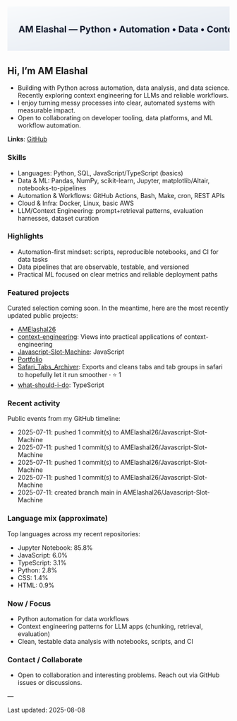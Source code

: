 <picture>
  <source media="(prefers-color-scheme: dark)" srcset="assets/banner-dark.svg">
  <img alt="AM Elashal banner" src="assets/banner-light.svg">
</picture>

## Hi, I’m AM Elashal

- Building with Python across automation, data analysis, and data science. Recently exploring context engineering for LLMs and reliable workflows.
- I enjoy turning messy processes into clear, automated systems with measurable impact.
- Open to collaborating on developer tooling, data platforms, and ML workflow automation.

**Links**: [GitHub](https://github.com/AMElashal26)

### Skills
- Languages: Python, SQL, JavaScript/TypeScript (basics)
- Data & ML: Pandas, NumPy, scikit-learn, Jupyter, matplotlib/Altair, notebooks-to-pipelines
- Automation & Workflows: GitHub Actions, Bash, Make, cron, REST APIs
- Cloud & Infra: Docker, Linux, basic AWS
- LLM/Context Engineering: prompt+retrieval patterns, evaluation harnesses, dataset curation

### Highlights
- Automation-first mindset: scripts, reproducible notebooks, and CI for data tasks
- Data pipelines that are observable, testable, and versioned
- Practical ML focused on clear metrics and reliable deployment paths

### Featured projects
Curated selection coming soon. In the meantime, here are the most recently updated public projects:

<!-- PROJECTS:START -->
- [AMElashal26](https://github.com/AMElashal26/AMElashal26)
- [context-engineering](https://github.com/AMElashal26/context-engineering): Views into practical applications of context-engineering
- [Javascript-Slot-Machine](https://github.com/AMElashal26/Javascript-Slot-Machine): JavaScript
- [Portfolio](https://github.com/AMElashal26/Portfolio)
- [Safari_Tabs_Archiver](https://github.com/AMElashal26/Safari_Tabs_Archiver): Exports and cleans tabs and tab groups in safari to hopefully let it run smoother · ⭐ 1
- [what-should-i-do](https://github.com/AMElashal26/what-should-i-do): TypeScript
<!-- PROJECTS:END -->

### Recent activity
Public events from my GitHub timeline:

<!-- ACTIVITY:START -->
- 2025-07-11: pushed 1 commit(s) to AMElashal26/Javascript-Slot-Machine
- 2025-07-11: pushed 1 commit(s) to AMElashal26/Javascript-Slot-Machine
- 2025-07-11: pushed 1 commit(s) to AMElashal26/Javascript-Slot-Machine
- 2025-07-11: pushed 1 commit(s) to AMElashal26/Javascript-Slot-Machine
- 2025-07-11: created branch main in AMElashal26/Javascript-Slot-Machine
<!-- ACTIVITY:END -->

### Language mix (approximate)
Top languages across my recent repositories:

<!-- LANGUAGES:START -->
- Jupyter Notebook: 85.8%
- JavaScript: 6.0%
- TypeScript: 3.1%
- Python: 2.8%
- CSS: 1.4%
- HTML: 0.9%
<!-- LANGUAGES:END -->

### Now / Focus
- Python automation for data workflows
- Context engineering patterns for LLM apps (chunking, retrieval, evaluation)
- Clean, testable data analysis with notebooks, scripts, and CI

### Contact / Collaborate
- Open to collaboration and interesting problems. Reach out via GitHub issues or discussions.

—

Last updated: <!-- UPDATED:START -->
2025-08-08
<!-- UPDATED:END -->
